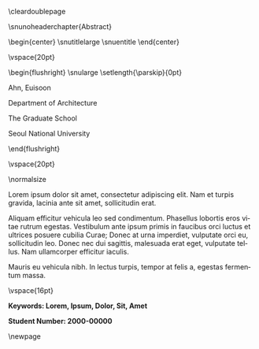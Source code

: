 <div lang=en>
<!-- :::lang=en -->
<!-- fenced_divs don't work exactly like real divs? -->

\cleardoublepage

\snunoheaderchapter{Abstract}

\begin{center}
\snutitlelarge
\snuentitle
\end{center}

\vspace{20pt}

\begin{flushright}
\snularge
\setlength{\parskip}{0pt}

Ahn, Euisoon

Department of Architecture

The Graduate School

Seoul National University

\end{flushright}

\vspace{20pt}

\normalsize

Lorem ipsum dolor sit amet, consectetur adipiscing elit. Nam et turpis gravida, lacinia ante sit amet, sollicitudin erat. 

Aliquam efficitur vehicula leo sed condimentum. Phasellus lobortis eros vitae rutrum egestas. Vestibulum ante ipsum primis in faucibus orci luctus et ultrices posuere cubilia Curae; Donec at urna imperdiet, vulputate orci eu, sollicitudin leo. Donec nec dui sagittis, malesuada erat eget, vulputate tellus. Nam ullamcorper efficitur iaculis. 

Mauris eu vehicula nibh. In lectus turpis, tempor at felis a, egestas fermentum massa.

\vspace{16pt}

**Keywords: Lorem, Ipsum, Dolor, Sit, Amet**

**Student Number: 2000-00000**

<!-- ::: -->
</div>

\newpage
<!-- 페이지가 바뀌어야 다음 파일 페이지 번호 양식에 영향받지 않음 -->